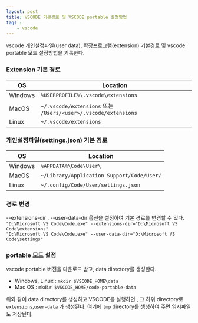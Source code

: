 ```yaml
---
layout: post
title: VSCODE 기본경로 및 VSCODE portable 설정방법
tags :
    - vscode
---
```

vscode 개인설정파일(user data), 확장프로그램(extension) 기본경로 및 vscode portable 모드 설정방법을 기록한다.

### Extension 기본 경로

OS | Location
---|---
Windows | `%USERPROFILE%\.vscode\extensions`
MacOS | `~/.vscode/extensions` 또는 `/Users/<user>/.vscode/extensions`
Linux | `~/.vscode/extensions`


### 개인설정파일(settings.json) 기본 경로

OS | Location
---|---
Windows | `%APPDATA%\Code\User\`
MacOS | `~/Library/Application Support/Code/User/`
Linux | `~/.config/Code/User/settings.json`


### 경로 변경
--extensions-dir , --user-data-dir 옵션을 설정하여 기본 경로를 변경할 수 있다.<br>
`"D:\Microsoft VS Code\Code.exe" --extensions-dir="D:\Microsoft VS Code\extensions"`<br>
`"D:\Microsoft VS Code\Code.exe" --user-data-dir="D:\Microsoft VS Code\settings"`<br>

### portable 모드 설정
vscode portable 버전을 다운로드 받고, data directory를 생성한다.<br>
* Windows, Linux : `mkdir $VSCODE_HOME\data`
* Mac OS : `mkdir $VSCODE_HOME/code-portable-data`<br>


위와 같이 data directory를 생성하고 VSCODE를 실행하면 , 그 하위 directory로 `extensions`,`user-data` 가 생성된다. 여기에 `tmp` directory를 생성하여 주면 임시파일도 저장된다.
